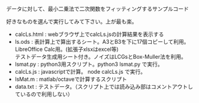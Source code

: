 データに対して、最小二乗法で二次関数をフィッティングするサンプルコード


好きなものを選んで実行してみて下さい。上が最も楽。

- calcLs.html : webブラウザ上でcalcLs.jsの計算結果を表示する
- ls.ods : 表計算上で算出するシート。A3とB3を下に17個コピーして利用。LibreOffice Calc用。(拡張子xlsxはexcel等)<BR>
 テストデータ生成用シート付き。ノイズはLCGsとBox-Muller法を利用。
- lsmat.py : python3用スクリプト。python3 lsmat.py で実行。
- calcLs.js : javascriptで計算。 node calcLs.js で実行。
- lsMat.m : matlab/octaveで計算するスクリプト
- data.txt : テストデータ。（スクリプト上では読み込み部はコメントアウトしているので利用しない）
